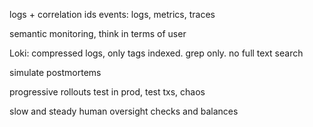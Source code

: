 ---
---
logs + correlation ids
events: logs, metrics, traces

semantic monitoring, think in terms of user

Loki: compressed logs, only tags indexed. grep only. no full text search

simulate
postmortems

progressive rollouts
test in prod, test txs, chaos

slow and steady
human oversight
checks and balances